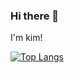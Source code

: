 ### Hi there 👋

I'm kim!

[![Top Langs](https://github-readme-stats.vercel.app/api/top-langs/?username=SorryKim)](https://github.com/anuraghazra/github-readme-stats)


<!--
**SorryKim/Sorrykim** is a ✨ _special_ ✨ repository because its `README.md` (this file) appears on your GitHub profile.

Here are some ideas to get you started:

- 🔭 I’m currently working on ...
- 🌱 I’m currently learning ...
- 👯 I’m looking to collaborate on ...
- 🤔 I’m looking for help with ...
- 💬 Ask me about ...
- 📫 How to reach me: ...
- 😄 Pronouns: ...
- ⚡ Fun fact: ...
-->
